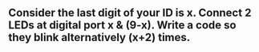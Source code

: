 
## Consider the last digit of your ID is x. Connect 2 LEDs at digital port x & (9-x). Write a code so they blink alternatively (x+2) times.  
